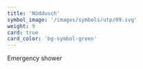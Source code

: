 ```yaml
---
title: 'Nöddusch'
symbol_image: '/images/symbols/utp/09.svg'
weight: 9
card: true
card_color: 'bg-symbol-green'
---
```


Emergency shower